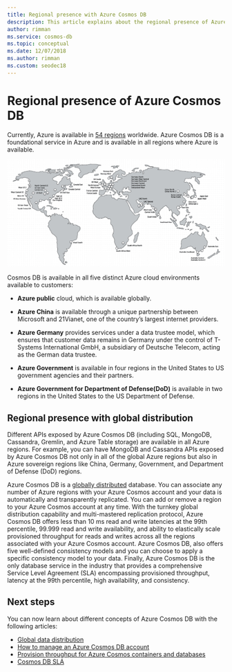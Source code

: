 ```yaml
---
title: Regional presence with Azure Cosmos DB
description: This article explains about the regional presence of Azure Cosmos DB and different cloud environments.
author: rimman
ms.service: cosmos-db
ms.topic: conceptual
ms.date: 12/07/2018
ms.author: rimman
ms.custom: seodec18
---
```


# Regional presence of Azure Cosmos DB

Currently, Azure is available in [54 regions](https://azure.microsoft.com/global-infrastructure/regions/) worldwide. Azure Cosmos DB is a foundational service in Azure and is available in all regions where Azure is available.

[![Regions where Azure Cosmos DB is available](./media/regional-presence/regional-presence.png)](./media/regional-presence/regional-presence.png#lightbox)

Cosmos DB is available in all five distinct Azure cloud environments available to customers:

* **Azure public** cloud, which is available globally.

* **Azure China** is available through a unique partnership between Microsoft and 21Vianet, one of the country’s largest internet providers.

* **Azure Germany** provides services under a data trustee model, which ensures that customer data remains in Germany under the control of T-Systems International GmbH, a subsidiary of Deutsche Telecom, acting as the German data trustee.

* **Azure Government** is available in four regions in the United States to US government agencies and their partners. 

* **Azure Government for Department of Defense(DoD)** is available in two regions in the United States to the US Department of Defense.

## Regional presence with global distribution

Different APIs exposed by Azure Cosmos DB (including SQL, MongoDB, Cassandra, Gremlin, and Azure Table storage) are available in all Azure regions. For example, you can have MongoDB and Cassandra APIs exposed by Azure Cosmos DB not only in all of the global Azure regions but also in Azure sovereign regions like China, Germany, Government, and Department of Defense (DoD) regions.

Azure Cosmos DB is a [globally distributed](distribute-data-globally.md) database. You can associate any number of Azure regions with your Azure Cosmos account and your data is automatically and transparently replicated. You can add or remove a region to your Azure Cosmos account at any time. With the turnkey global distribution capability and multi-mastered replication protocol, Azure Cosmos DB offers less than 10 ms read and write latencies at the 99th percentile, 99.999 read and write availability, and ability to elastically scale provisioned throughput for reads and writes across all the regions associated with your Azure Cosmos account. Azure Cosmos DB, also offers five well-defined consistency models and you can choose to apply a specific consistency model to your data. Finally, Azure Cosmos DB is the only database service in the industry that provides a comprehensive Service Level Agreement (SLA) encompassing provisioned throughput, latency at the 99th percentile, high availability, and consistency.

## Next steps

You can now learn about different concepts of Azure Cosmos DB with the following articles:

* [Global data distribution](distribute-data-globally.md)
* [How to manage an Azure Cosmos DB account](manage-account.md)
* [Provision throughput for Azure Cosmos containers and databases](set-throughput.md)
* [Cosmos DB SLA](https://azure.microsoft.com/support/legal/sla/cosmos-db/v1_2/)
